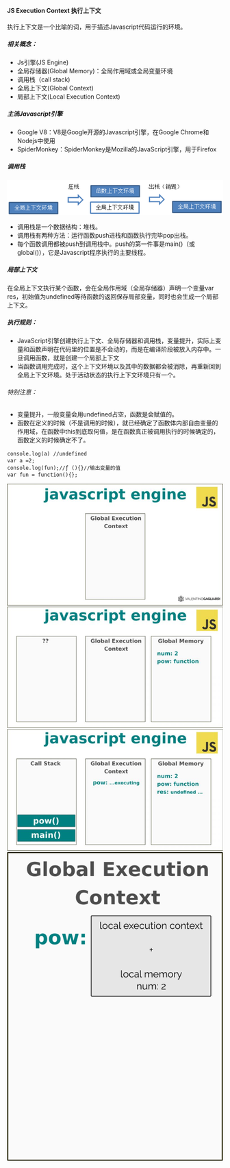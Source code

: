 #### JS Execution Context 执行上下文
执行上下文是一个比喻的词，用于描述Javascript代码运行的环境。
##### 相关概念：
* Js引擎(JS Engine)
* 全局存储器(Global Memory)：全局作用域或全局变量环境
* 调用栈（call stack)
* 全局上下文(Global Context)
* 局部上下文(Local Execution Context)

##### 主流Javascript引擎
* Google V8：V8是Google开源的Javascript引擎，在Google Chrome和Nodejs中使用
* SpiderMonkey：SpiderMonkey是Mozilla的JavaScript引擎，用于Firefox


##### 调用栈
![image](https://github.com/caihaihong/caihaihong.github.io/blob/master/imgs/js/7.png?raw=true)   

* 调用栈是一个数据结构：堆栈。
* 调用栈有两种方法：运行函数push进栈和函数执行完毕pop出栈。
* 每个函数调用都被push到调用栈中。push的第一件事是main()（或global()），它是Javascript程序执行的主要线程。

##### 局部上下文
在全局上下文执行某个函数，会在全局作用域（全局存储器）声明一个变量var res，初始值为undefined等待函数的返回保存局部变量，同时也会生成一个局部上下文。

##### 执行规则：
* JavaScript引擎创建执行上下文、全局存储器和调用栈，变量提升，实际上变量和函数声明在代码里的位置是不会动的，而是在编译阶段被放入内存中。一旦调用函数，就是创建一个局部上下文
* 当函数调用完成时，这个上下文环境以及其中的数据都会被消除，再重新回到全局上下文环境。处于活动状态的执行上下文环境只有一个。

###### 特别注意：
* 变量提升，一般变量会用undefined占空，函数是会赋值的。
* 函数在定义的时候（不是调用的时候），就已经确定了函数体内部自由变量的作用域，在函数中this到底取何值，是在函数真正被调用执行的时候确定的，函数定义的时候确定不了。
```
console.log(a) //undefined
var a =2;  
console.log(fun);//ƒ (){}//输出变量的值
var fun = function(){};
```

![image](https://github.com/caihaihong/caihaihong.github.io/blob/master/imgs/js/3.png?raw=true)  
![image](https://github.com/caihaihong/caihaihong.github.io/blob/master/imgs/js/4.png?raw=true)  
![image](https://github.com/caihaihong/caihaihong.github.io/blob/master/imgs/js/5.png?raw=true)  
![image](https://github.com/caihaihong/caihaihong.github.io/blob/master/imgs/js/6.png?raw=true)  


